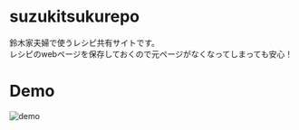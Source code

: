 # suzukitsukurepo  
  
鈴木家夫婦で使うレシピ共有サイトです。  
レシピのwebページを保存しておくので元ページがなくなってしまっても安心！  
  
# Demo  
![demo](https://github.com/suzukiapple/suzukitsukurepo/blob/master/images/demo.png)    
  
  